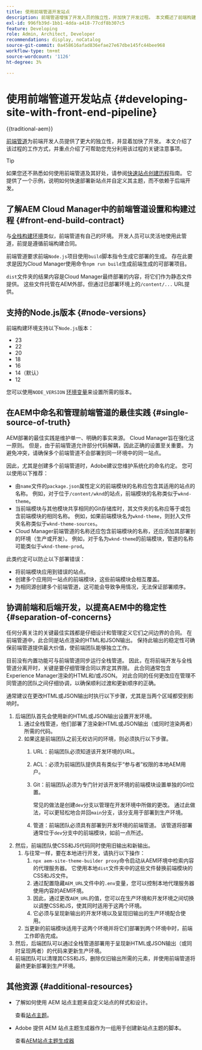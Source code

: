 ```yaml
---
title: 使用前端管道开发站点
description: 前端管道增强了开发人员的独立性，并加快了开发过程。 本文概述了前端构建过程的主要注意事项，以确保最佳性能和效率。
exl-id: 996fb39d-1bb1-4dda-a418-77cdf8b307c5
feature: Developing
role: Admin, Architect, Developer
recommendations: display, noCatalog
source-git-commit: 0a458616afad836efae27e67dbe145fc44bee968
workflow-type: tm+mt
source-wordcount: '1126'
ht-degree: 3%

---
```



# 使用前端管道开发站点 {#developing-site-with-front-end-pipeline}

{{traditional-aem}}

[前端管道](/help/implementing/cloud-manager/configuring-pipelines/introduction-ci-cd-pipelines.md#front-end)为前端开发人员提供了更大的独立性，并显着加快了开发。 本文介绍了该过程的工作方式，并重点介绍了可帮助您充分利用该过程的关键注意事项。

>[!TIP]
>
>如果您还不熟悉如何使用前端管道及其好处，请参阅[快速站点创建历程](/help/journey-sites/quick-site/overview.md)指南。 它提供了一个示例，说明如何快速部署新站点并自定义其主题，而不依赖于后端开发。

## 了解AEM Cloud Manager中的前端管道设置和构建过程 {#front-end-build-contract}

与[全栈构建环境](/help/implementing/cloud-manager/getting-access-to-aem-in-cloud/build-environment-details.md)类似，前端管道有自己的环境。 开发人员可以灵活地使用此管道，前提是遵循前端构建合同。

前端管道要求前端`Node.js`项目使用`build`脚本指令生成它部署的生成。 存在此要求是因为Cloud Manager使用命令`npm run build`生成前端生成的可部署项目。

`dist`文件夹的结果内容是Cloud Manager最终部署的内容，将它们作为静态文件提供。 这些文件托管在AEM外部，但通过已部署环境上的`/content/...` URL提供。

## 支持的Node.js版本 {#node-versions}

前端构建环境支持以下`Node.js`版本：

* 23
* 22
* 20
* 18
* 16
* 14（默认）
* 12

您可以使用`NODE_VERSION` [环境变量](/help/implementing/cloud-manager/environment-variables.md)来设置所需的版本。

## 在AEM中命名和管理前端管道的最佳实践 {#single-source-of-truth}

AEM部署的最佳实践是维护单一、明确的事实来源。 Cloud Manager旨在强化这一原则。 但是，由于前端管道允许部分代码解耦，因此正确的设置至关重要。 为避免冲突，请确保多个前端管道不会部署到同一环境中的同一站点。

因此，尤其是创建多个前端管道时，Adobe建议您维护系统化的命名约定。 您可以使用以下推荐：

* 由`name`文件的`package.json`属性定义的前端模块的名称应包含其适用的站点的名称。 例如，对于位于`/content/wknd`的站点，前端模块的名称类似于`wknd-theme`。
* 当前端模块与其他模块共享相同的Git存储库时，其文件夹的名称应等于或包含前端模块的相同名称。 例如，如果前端模块名为`wknd-theme`，则封入文件夹名称类似于`wknd-theme-sources`。
* Cloud Manager前端管道的名称还应包含前端模块的名称，还应添加其部署到的环境（生产或开发）。 例如，对于名为`wknd-theme`的前端模块，管道的名称可能类似于`wknd-theme-prod`。

此类约定可以防止以下部署错误：

* 将前端模块应用到错误的站点。
* 创建多个应用同一站点的前端模块，这些前端模块会相互覆盖。
* 为相同源创建多个前端管道，这可能会导致争用情况，无法保证部署顺序。

## 协调前端和后端开发，以提高AEM中的稳定性 {#separation-of-concerns}

任何分离关注的关键最佳实践都是仔细设计和管理定义它们之间边界的合同。 在前端管道中，此合同是站点渲染的HTML和JSON输出。 保持此输出的稳定性可确保前端管道提供最大价值，使前端团队能够独立工作。

目前没有内置功能可与前端管道同步运行全栈管道。 因此，在将前端开发与全栈管道分离开时，关键是要仔细管理合同以界定其界限。 此合同通常包含Experience Manager渲染的HTML和/或JSON。 对此合同的任何更改应在管理不同管道的团队之间仔细协调，以确保顺利过渡和更新顺序的正确。

通常建议在更改HTML或JSON输出时执行以下步骤，尤其是当两个区域都受到影响时。

1. 后端团队首先会使用新的HTML或JSON输出设置开发环境。
   1. 通过全栈管道，他们部署了渲染新HTML或JSON输出（或同时渲染两者）所需的代码。
   1. 如果这是前端团队之前无权访问的环境，则必须执行以下步骤。
      1. URL：前端团队必须知道该开发环境的URL。
      1. ACL：必须为前端团队提供具有类似于“参与者”权限的本地AEM用户。
      1. Git：前端团队必须为专门针对该开发环境的前端模块设置单独的Git位置。

         常见的做法是创建`dev`分支以管理在开发环境中所做的更改。 通过此做法，可以更轻松地合并回`main`分支，该分支用于部署到生产环境。

      1. 管道：前端团队必须具有部署到开发环境的前端管道。 该管道将部署通常位于`dev`分支中的前端模块，如前一点所述。
1. 然后，前端团队使CSS和JS代码同时使用旧输出和新输出。
   1. 与往常一样，要在本地进行开发，请执行以下操作：
      1. `npx aem-site-theme-builder proxy`命令启动从AEM环境中检索内容的代理服务器。 它使用本地`dist`文件夹中的这些文件替换前端模块的CSS和JS文件。
      1. 通过配置隐藏`AEM_URL`文件中的`.env`变量，您可以控制本地代理服务器使用内容的AEM环境。
      1. 因此，通过更改`AEM_URL`的值，您可以在生产环境和开发环境之间切换以调整CSS和JS，使其同时适用于这两个环境。
      1. 它必须与呈现新输出的开发环境以及呈现旧输出的生产环境配合使用。
   1. 当更新的前端模块适用于这两个环境并将它们部署到两个环境中时，前端工作即告完成。
1. 然后，后端团队可以通过全栈管道部署用于呈现新HTML或JSON输出（或同时呈现两者）的代码来更新生产环境。
1. 前端团队可以清理其CSS和JS，删除仅旧输出所需的元素，并使用前端管道将最终更新部署到生产环境。

## 其他资源 {#additional-resources}

* 了解如何使用 AEM 站点主题来自定义站点的样式和设计。

  查看[站点主题](/help/sites-cloud/administering/site-creation/site-themes.md)。

* Adobe 提供 AEM 站点主题生成器作为一组用于创建新站点主题的脚本。

  查看[AEM站点主题生成器](https://github.com/adobe/aem-site-theme-builder)



